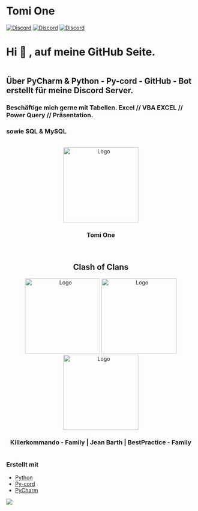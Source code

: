 # Tomi One

[![Discord](https://img.shields.io/discord/980461610948771911?color=blue&label=Discord_TomiOne&logo=discord&logoColor=white&style=for-the-badge)](https://discord.gg/CuQ2n3ZeYw)
[![Discord](https://img.shields.io/discord/730390436442538024?color=blue&label=Discord_Killerkommando&logo=discord&logoColor=white&style=for-the-badge)](https://discord.gg/RtgaJNx3ka)
[![Discord](https://img.shields.io/discord/1145289499182641187?color=blue&label=Discord_BestPractice&logo=discord&logoColor=white&style=for-the-badge)](https://discord.gg/rKgCEyEGyE)


# Hi 👋 , auf meine GitHub Seite.

```yaml
```
##  Über PyCharm & Python - Py-cord - GitHub - Bot erstellt für meine Discord Server.

### Beschäftige mich gerne mit Tabellen.  Excel  // VBA EXCEL // Power Query // Präsentation.
###     sowie SQL & MySQL


<!-- PROJECT LOGOS -->

<br />
<div align="center"> 
 <img src="https://images-ext-2.discordapp.net/external/_PhoAFWdZnDwKm403iEag_Krj3s2_7FM67Q_CttIN4g/%3Fsize%3D1024/https/cdn.discordapp.com/icons/980461610948771911/7f74903ab4eba3915cddd4680b6990eb.png" alt="Logo" width="200" height="200">
<h3 align="center">Tomi One</h3>
</div>

<br />
<div align="center">
<h2 algin="center">Clash of Clans</h2>
    <img src="https://cdn.discordapp.com/attachments/1070102699334451230/1112220799282200696/HAUPT_LOGO.jpg" alt="Logo" width="200" height="200">
    <img src="https://cdn.discordapp.com/attachments/848122822622314499/1018594770412634112/Logo.png" alt="Logo" width="200" height="200">
    <img src="https://media.discordapp.net/attachments/1145424807744245910/1145709345070403687/20230827_202236_0000.png?width=625&height=625" alt="Logo" width="200" height="200">
<h3 align="center">Killerkommando - Family   |  Jean Barth   |   BestPractice - Family</h3>
</div>

```yaml
```

<!-- ABOUT THE PROJECT -->

### Erstellt mit

* [Python](https://www.python.org/)
* [Py-cord](https://www.pycord.dev/)
* [PyCharm](https://www.jetbrains.com/pycharm/)



![](https://github-readme-stats.vercel.app/api?username=anuraghazra&show_icons=true&theme=solarized-dark)


